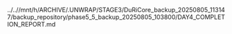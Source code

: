 ../..//mnt/h/ARCHIVE/.UNWRAP/STAGE3/DuRiCore_backup_20250805_113147/backup_repository/phase5_5_backup_20250805_103800/DAY4_COMPLETION_REPORT.md